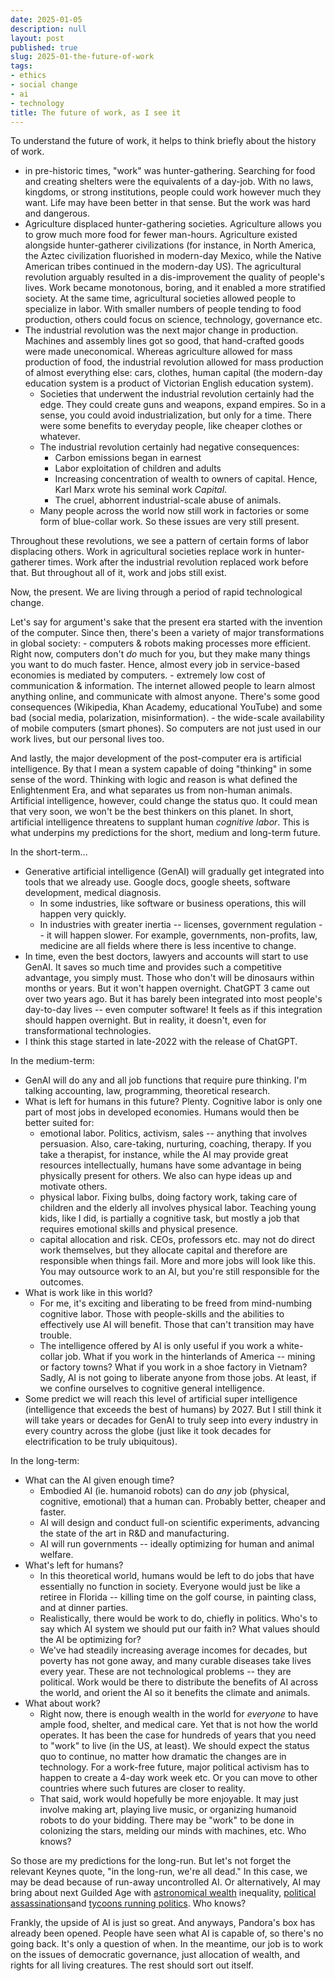 ```yaml
---
date: 2025-01-05
description: null
layout: post
published: true
slug: 2025-01-the-future-of-work
tags:
- ethics
- social change
- ai
- technology
title: The future of work, as I see it
---
```


To understand the future of work, it helps to think briefly about the history of work.
- in pre-historic times, "work" was hunter-gathering. Searching for food and creating shelters were the equivalents of a day-job. With no laws, kingdoms, or strong institutions, people could work however much they want. Life may have been better in that sense. But the work was hard and dangerous. 
- Agriculture displaced hunter-gathering societies. Agriculture allows you to grow much more food for fewer man-hours. Agriculture existed alongside hunter-gatherer civilizations (for instance, in North America, the Aztec civilization fluorished in modern-day Mexico, while the Native American tribes continued in the modern-day US). The agricultural revolution arguably resulted in a dis-improvement the quality of people's lives. Work became monotonous, boring, and it enabled a more stratified society. At the same time, agricultural societies allowed people to specialize in labor. With smaller numbers of people tending to food production, others could focus on science, technology, governance etc.
- The industrial revolution was the next major change in production. Machines and assembly lines got so good, that hand-crafted goods were made uneconomical. Whereas agriculture allowed for mass production of food, the industrial revolution allowed for mass production of almost everything else: cars, clothes, human capital (the modern-day education system is a product of Victorian English education system).
	- Societies that underwent the industrial revolution certainly had the edge. They could create guns and weapons, expand empires. So in a sense, you could avoid industrialization, but only for a time. There were some benefits to everyday people, like cheaper clothes or whatever.
	- The industrial revolution certainly had negative consequences:
		- Carbon emissions began in earnest
		- Labor exploitation of children and adults
		- Increasing concentration of wealth to owners of capital. Hence, Karl Marx wrote his seminal work *Capital*.
		- The cruel, abhorrent industrial-scale abuse of animals.
	- Many people across the world now still work in factories or some form of blue-collar work. So these issues are very still present.

Throughout these revolutions, we see a pattern of certain forms of labor displacing others. Work in agricultural societies replace work in hunter-gatherer times. Work after the industrial revolution replaced work before that. But throughout all of it, work and jobs still exist.

Now, the present. We are living through a period of rapid technological change.

Let's say for argument's sake that the present era started with the invention of the computer. Since then, there's been a variety of major transformations in global society:
	- computers & robots making processes more efficient. Right now, computers don't *do* much for you, but they make many things you want to do much faster. Hence, almost every job in service-based economies is mediated by computers.
	- extremely low cost of communication & information. The internet allowed people to learn almost anything online, and communicate with almost anyone. There's some good consequences (Wikipedia, Khan Academy, educational YouTube) and some bad (social media, polarization, misinformation).
	- the wide-scale availability of mobile computers (smart phones). So computers are not just used in our work lives, but our personal lives too.

And lastly, the major development of the post-computer era is artificial intelligence. By that I mean a system capable of doing "thinking" in some sense of the word. Thinking with logic and reason is what defined the Enlightenment Era, and what separates us from non-human animals. Artificial intelligence, however, could change the status quo. It could mean that very soon, we won't be the best thinkers on this planet. In short, artificial intelligence threatens to supplant human *cognitive labor*. This is what underpins my predictions for the short, medium and long-term future.

In the short-term...
- Generative artificial intelligence (GenAI) will gradually get integrated into tools that we already use. Google docs, google sheets, software development, medical diagnosis.
	- In some industries, like software or business operations, this will happen very quickly.
	- In industries with greater inertia -- licenses, government regulation -- it will happen slower. For example, governments, non-profits, law, medicine are all fields where there is less incentive to change. 
- In time, even the best doctors, lawyers and accounts will start to use GenAI. It saves so much time and provides such a competitive advantage, you simply must. Those who don't will be dinosaurs within months or years. But it won't happen overnight. ChatGPT 3 came out over two years ago. But it has barely been integrated into most people's day-to-day lives -- even computer software! It feels as if this integration should happen overnight. But in reality, it doesn't, even for transformational technologies. 
- I think this stage started in late-2022 with the release of ChatGPT.

In the medium-term:
- GenAI will do any and all job functions that require pure thinking. I'm talking accounting, law, programming, theoretical research.
- What is left for humans in this future? Plenty. Cognitive labor is only one part of most jobs in developed economies. Humans would then be better suited for:
	- emotional labor. Politics, activism, sales -- anything that involves persuasion. Also, care-taking, nurturing, coaching, therapy. If you take a therapist, for instance, while the AI may provide great resources intellectually, humans have some advantage in being physically present for others. We also can hype ideas up and motivate others. 
	- physical labor. Fixing bulbs, doing factory work, taking care of children and the elderly all involves physical labor. Teaching young kids, like I did, is partially a cognitive task, but mostly a job that requires emotional skills and physical presence.
	- capital allocation and risk. CEOs, professors etc. may not do direct work themselves, but they allocate capital and therefore are responsible when things fail. More and more jobs will look like this. You may outsource work to an AI, but you're still responsible for the outcomes.
- What is work like in this world?
	- For me, it's exciting and liberating to be freed from mind-numbing cognitive labor. Those with people-skills and the abilities to effectively use AI will benefit. Those that can't transition may have trouble.
	- The intelligence offered by AI is only useful if you work a white-collar job. What if you work in the hinterlands of America -- mining or factory towns? What if you work in a shoe factory in Vietnam? Sadly, AI is not going to liberate anyone from those jobs. At least, if we confine ourselves to cognitive general intelligence.
- Some predict we will reach this level of artificial super intelligence (intelligence that exceeds the best of humans) by 2027. But I still think it will take years or decades for GenAI to truly seep into every industry in every country across the globe (just like it took decades for electrification to be truly ubiquitous).

In the long-term:
- What can the AI given enough time?
	- Embodied AI (ie. humanoid robots) can do *any* job (physical, cognitive, emotional) that a human can. Probably better, cheaper and faster.
	- AI will design and conduct full-on scientific experiments, advancing the state of the art in R&D and manufacturing.
	- AI will run governments -- ideally optimizing for human and animal welfare.
- What's left for humans?
	- In this theoretical world, humans would be left to do jobs that have essentially no function in society. Everyone would just be like a retiree in Florida -- killing time on the golf course, in painting class, and at dinner parties.
	- Realistically, there would be work to do, chiefly in politics. Who's to say which AI system we should put our faith in? What values should the AI be optimizing for? 
	- We've had steadily increasing average incomes for decades, but poverty has not gone away, and many curable diseases take lives every year. These are not technological problems -- they are political. Work would be there to distribute the benefits of AI across the world, and orient the AI so it benefits the climate and animals.
- What about work?
	- Right now, there is enough wealth in the world for *everyone* to have ample food, shelter, and medical care. Yet that is not how the world operates. It has been the case for hundreds of years that you need to "work" to live (in the US, at least). We should expect the status quo to continue, no matter how dramatic the changes are in technology. For a work-free future, major political activism has to happen to create a 4-day work week etc. Or you can move to other countries where such futures are closer to reality.
	- That said, work would hopefully be more enjoyable. It may just involve making art, playing live music, or organizing humanoid robots to do your bidding. There may be "work" to be done in colonizing the stars, melding our minds with machines, etc. Who knows?

So those are my predictions for the long-run. But let's not forget the relevant Keynes quote, "in the long-run, we're all dead." In this case, we may be dead because of run-away uncontrolled AI. Or alternatively, AI may bring about next Guilded Age with [astronomical wealth](https://mkorostoff.github.io/1-pixel-wealth/) inequality, [political assassinations](https://en.wikipedia.org/wiki/Killing_of_Brian_Thompson)and [tycoons running politics](https://thehill.com/homenews/senate/5047584-bernie-sanders-blasts-elon-musk-spending-deal/). Who knows? 

Frankly, the upside of AI is just so great. And anyways, Pandora's box has already been opened. People have seen what AI is capable of, so there's no going back. It's only a question of when. In the meantime, our job is to work on the issues of democratic governance, just allocation of wealth, and rights for all living creatures. The rest should sort out itself.
